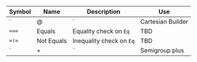 | Symbol | Name              | Description               | Use |
| ------ | ----------------- | ------------------------- | ----|
| `|@|`  | Cartesian Builder | Builds up an `apN` method | `(fa |@| fb |@| fc) map { (a, b, c) => ??? }` |
| `===`  | Equals            | Equality check on  `Eq`   | TBD |
| `=!=`  | Not Equals        | Inequality check on `Eq`  | TBD |
| `|+|`  | Semigroup plus    | TBD                       | TBD |
